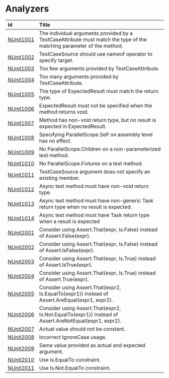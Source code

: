 # Analyzers #

| Id       | Title
| :--      | :--
| [NUnit1001](https://github.com/nunit/nunit.analyzers/tree/master/documentation/NUnit1001.md)| The individual arguments provided by a TestCaseAttribute must match the type of the matching parameter of the method.
| [NUnit1002](https://github.com/nunit/nunit.analyzers/tree/master/documentation/NUnit1002.md)| TestCaseSource should use nameof operator to specify target.
| [NUnit1003](https://github.com/nunit/nunit.analyzers/tree/master/documentation/NUnit1003.md)| Too few arguments provided by TestCaseAttribute.
| [NUnit1004](https://github.com/nunit/nunit.analyzers/tree/master/documentation/NUnit1004.md)| Too many arguments provided by TestCaseAttribute.
| [NUnit1005](https://github.com/nunit/nunit.analyzers/tree/master/documentation/NUnit1005.md)| The type of ExpectedResult must match the return type.
| [NUnit1006](https://github.com/nunit/nunit.analyzers/tree/master/documentation/NUnit1006.md)| ExpectedResult must not be specified when the method returns void.
| [NUnit1007](https://github.com/nunit/nunit.analyzers/tree/master/documentation/NUnit1007.md)| Method has non-void return type, but no result is expected in ExpectedResult.
| [NUnit1008](https://github.com/nunit/nunit.analyzers/tree/master/documentation/NUnit1008.md)| Specifying ParallelScope.Self on assembly level has no effect.
| [NUnit1009](https://github.com/nunit/nunit.analyzers/tree/master/documentation/NUnit1009.md)| No ParallelScope.Children on a non-parameterized test method.
| [NUnit1010](https://github.com/nunit/nunit.analyzers/tree/master/documentation/NUnit1010.md)| No ParallelScope.Fixtures on a test method.
| [NUnit1011](https://github.com/nunit/nunit.analyzers/tree/master/documentation/NUnit1011.md)| TestCaseSource argument does not specify an existing member.
| [NUnit1012](https://github.com/nunit/nunit.analyzers/tree/master/documentation/NUnit1012.md)| Async test method must have non-void return type.
| [NUnit1013](https://github.com/nunit/nunit.analyzers/tree/master/documentation/NUnit1013.md)| Async test method must have non-generic Task return type when no result is expected.
| [NUnit1014](https://github.com/nunit/nunit.analyzers/tree/master/documentation/NUnit1014.md)| Async test method must have Task<T> return type when a result is expected
| [NUnit2001](https://github.com/nunit/nunit.analyzers/tree/master/documentation/NUnit2001.md)| Consider using Assert.That(expr, Is.False) instead of Assert.False(expr).
| [NUnit2002](https://github.com/nunit/nunit.analyzers/tree/master/documentation/NUnit2002.md)| Consider using Assert.That(expr, Is.False) instead of Assert.IsFalse(expr).
| [NUnit2003](https://github.com/nunit/nunit.analyzers/tree/master/documentation/NUnit2003.md)| Consider using Assert.That(expr, Is.True) instead of Assert.IsTrue(expr).
| [NUnit2004](https://github.com/nunit/nunit.analyzers/tree/master/documentation/NUnit2004.md)| Consider using Assert.That(expr, Is.True) instead of Assert.True(expr).
| [NUnit2005](https://github.com/nunit/nunit.analyzers/tree/master/documentation/NUnit2005.md)| Consider using Assert.That(expr2, Is.EqualTo(expr1)) instead of Assert.AreEqual(expr1, expr2).
| [NUnit2006](https://github.com/nunit/nunit.analyzers/tree/master/documentation/NUnit2006.md)| Consider using Assert.That(expr2, Is.Not.EqualTo(expr1)) instead of Assert.AreNotEqual(expr1, expr2).
| [NUnit2007](https://github.com/nunit/nunit.analyzers/tree/master/documentation/NUnit2007.md)| Actual value should not be constant.
| [NUnit2008](https://github.com/nunit/nunit.analyzers/tree/master/documentation/NUnit2008.md)| Incorrect IgnoreCase usage.
| [NUnit2009](https://github.com/nunit/nunit.analyzers/tree/master/documentation/NUnit2009.md)| Same value provided as actual and expected argument.
| [NUnit2010](https://github.com/nunit/nunit.analyzers/tree/master/documentation/NUnit2010.md)| Use Is.EqualTo constraint.
| [NUnit2011](https://github.com/nunit/nunit.analyzers/tree/master/documentation/NUnit2011.md)| Use Is.Not.EqualTo constraint.

